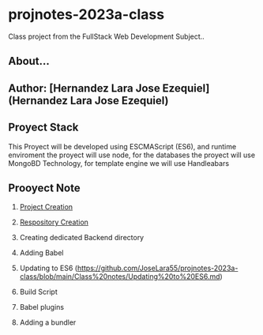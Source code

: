 # projnotes-2023a-class
Class project from  the FullStack Web Development
Subject..

## About...
**Author**: [Hernandez Lara Jose Ezequiel] (Hernandez Lara Jose Ezequiel)
----

## Proyect Stack

This Proyect will be developed using ESCMAScript (ES6), and runtime enviroment the proyect will use node, for the 
databases the proyect will use MongoBD Technology, for template engine we will use Handleabars

## Prooyect Note 
1. [Project Creation](https://github.com/JoseLara55/projnotes-2023a-class/blob/main/Class%20notes/Project-%20Creation.md)

2. [Respository Creation](https://github.com/JoseLara55/projnotes-2023a-class/blob/main/Class%20notes/Repository%20Creation.md)

3. Creating dedicated Backend directory

4. Adding Babel

5. Updating to ES6 (https://github.com/JoseLara55/projnotes-2023a-class/blob/main/Class%20notes/Updating%20to%20ES6.md)

6. Build Script

7. Babel plugins

8. Adding a bundler
